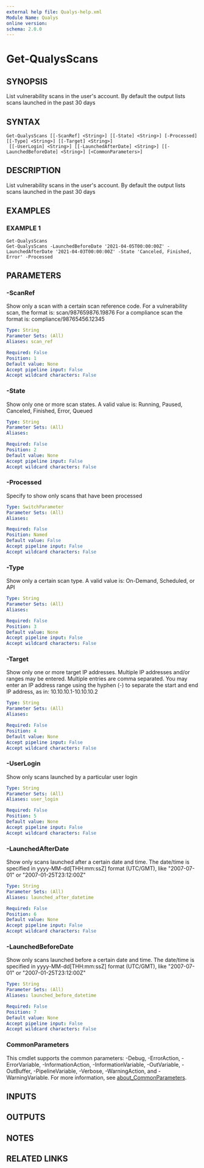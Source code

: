 ```yaml
---
external help file: Qualys-help.xml
Module Name: Qualys
online version:
schema: 2.0.0
---
```


# Get-QualysScans

## SYNOPSIS
List vulnerability scans in the user's account.
By default the output lists scans launched in the past 30 days

## SYNTAX

```
Get-QualysScans [[-ScanRef] <String>] [[-State] <String>] [-Processed] [[-Type] <String>] [[-Target] <String>]
 [[-UserLogin] <String>] [[-LaunchedAfterDate] <String>] [[-LaunchedBeforeDate] <String>] [<CommonParameters>]
```

## DESCRIPTION
List vulnerability scans in the user's account.
By default the output lists scans launched in the past 30 days

## EXAMPLES

### EXAMPLE 1
```
Get-QualysScans
Get-QualysScans -LaunchedBeforeDate '2021-04-05T00:00:00Z' -LaunchedAfterDate '2021-04-03T00:00:00Z' -State 'Canceled, Finished, Error' -Processed
```

## PARAMETERS

### -ScanRef
Show only a scan with a certain scan reference code.
For a vulnerability scan, the format is: scan/987659876.19876
For a compliance scan the format is: compliance/98765456.12345

```yaml
Type: String
Parameter Sets: (All)
Aliases: scan_ref

Required: False
Position: 1
Default value: None
Accept pipeline input: False
Accept wildcard characters: False
```

### -State
Show only one or more scan states.
A valid value is: Running, Paused, Canceled, Finished, Error, Queued

```yaml
Type: String
Parameter Sets: (All)
Aliases:

Required: False
Position: 2
Default value: None
Accept pipeline input: False
Accept wildcard characters: False
```

### -Processed
Specify to show only scans that have been processed

```yaml
Type: SwitchParameter
Parameter Sets: (All)
Aliases:

Required: False
Position: Named
Default value: False
Accept pipeline input: False
Accept wildcard characters: False
```

### -Type
Show only a certain scan type.
A valid value is: On-Demand, Scheduled, or API

```yaml
Type: String
Parameter Sets: (All)
Aliases:

Required: False
Position: 3
Default value: None
Accept pipeline input: False
Accept wildcard characters: False
```

### -Target
Show only one or more target IP addresses.
Multiple IP addresses and/or ranges may be entered.
Multiple entries are comma separated.
You may enter an IP address range using the hyphen (-) to separate the start and end IP address, as in:
10.10.10.1-10.10.10.2

```yaml
Type: String
Parameter Sets: (All)
Aliases:

Required: False
Position: 4
Default value: None
Accept pipeline input: False
Accept wildcard characters: False
```

### -UserLogin
Show only scans launched by a particular user login

```yaml
Type: String
Parameter Sets: (All)
Aliases: user_login

Required: False
Position: 5
Default value: None
Accept pipeline input: False
Accept wildcard characters: False
```

### -LaunchedAfterDate
Show only scans launched after a certain date and time.
The date/time is specified in yyyy-MM-dd\[THH:mm:ssZ\] format (UTC/GMT), like "2007-07-01" or "2007-01-25T23:12:00Z"

```yaml
Type: String
Parameter Sets: (All)
Aliases: launched_after_datetime

Required: False
Position: 6
Default value: None
Accept pipeline input: False
Accept wildcard characters: False
```

### -LaunchedBeforeDate
Show only scans launched before a certain date and time.
The date/time is specified in yyyy-MM-dd\[THH:mm:ssZ\] format (UTC/GMT), like "2007-07-01" or "2007-01-25T23:12:00Z"

```yaml
Type: String
Parameter Sets: (All)
Aliases: launched_before_datetime

Required: False
Position: 7
Default value: None
Accept pipeline input: False
Accept wildcard characters: False
```

### CommonParameters
This cmdlet supports the common parameters: -Debug, -ErrorAction, -ErrorVariable, -InformationAction, -InformationVariable, -OutVariable, -OutBuffer, -PipelineVariable, -Verbose, -WarningAction, and -WarningVariable. For more information, see [about_CommonParameters](http://go.microsoft.com/fwlink/?LinkID=113216).

## INPUTS

## OUTPUTS

## NOTES

## RELATED LINKS
